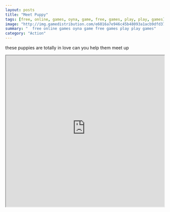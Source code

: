 ```yaml
---
layout: posts
title: "Meet Puppy"
tags: [free, online, games, oyna, game, free, games, play, play, games]
image: "http://img.gamedistribution.com/e6016a7e946c45b48093a1acb9dfd373.jpg"
summary: "  free online games oyna game free games play play games"
category: "Action"
---
```


these puppies are totally in love can you help them meet up

<iframe width="100%" height="480px;" src="http://html5.gamedistribution.com/e6016a7e946c45b48093a1acb9dfd373/"></iframe>
